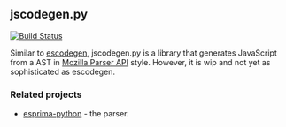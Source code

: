 ## jscodegen.py
[![Build Status](https://travis-ci.org/ksons/jscodegen.py.svg?branch=develop)](https://travis-ci.org/ksons/jscodegen.py)

Similar to [escodegen](https://github.com/estools/), jscodegen.py is a library that generates JavaScript from a AST in [Mozilla Parser API](https://developer.mozilla.org/en-US/docs/Mozilla/Projects/SpiderMonkey/Parser_API) style. However, it is wip and not yet as sophisticated as escodegen.


### Related projects

* [esprima-python](https://github.com/Kronuz/esprima-python) - the parser.
